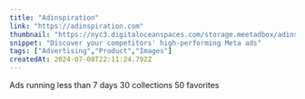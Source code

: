 ```yaml
---
title: "Adinspiration"
link: "https://adinspiration.com"
thumbnail: "https://nyc3.digitaloceanspaces.com/storage.meetadbox/adinspiration/logo%20adinspiration.jpeg"
snippet: "Discover your competitors' high-performing Meta ads"
tags: ["Advertising","Product","Images"]
createdAt: 2024-07-08T22:11:24.792Z
---
```

Ads running less than 7 days
30 collections
50 favorites
